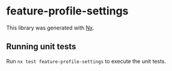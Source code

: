 # feature-profile-settings

This library was generated with [Nx](https://nx.dev).

## Running unit tests

Run `nx test feature-profile-settings` to execute the unit tests.
